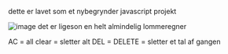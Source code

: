 dette er lavet som et nybegrynder javascript projekt 

![image](https://user-images.githubusercontent.com/60657949/152302425-77c62d9f-15eb-4517-b004-7116d986b028.png)
det er ligeson en helt almindelig lommeregner 

AC = all clear = sletter alt 
DEL = DELETE = sletter et tal af gangen

